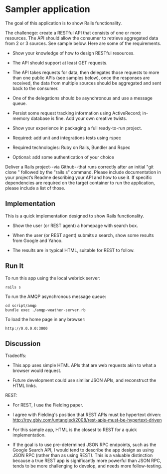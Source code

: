 # Sampler application


The goal of this application is to show Rails functionality.

The challenege: create a RESTful API that consists of one or more resources. The API should allow the consumer to
retrieve aggregated data from 2 or 3 sources. See sample below. Here are some of the requirements.

  * Show your knowledge of how to design RESTful resources.

  * The API should support at least GET requests.

  * The API takes requests for data, then delegates those requests to more than one public APIs
    (see samples below), once the responses are received, the data from multiple sources should be
    aggregated and sent back to the consumer.

  * One of the delegations should be asynchronous and use a message queue.

  * Persist some request tracking information using ActiveRecord; in-memory database is fine.
    Add your own creative twists.

  * Show your experience in packaging a full ready-to-run project.

  * Required: add unit and integrations tests using rspec

  * Required technologies: Ruby on Rails, Bundler and Rspec

  * Optional: add some authentication of your choice

Deliver a Rails project--via Github--that runs correctly after an initial "git clone <url>"
followed by the "rails s" command. Please include documentation in your project’s Readme describing
your API and how to use it. If specific dependencies are required on the target container to run the
application, please include a list of those.


## Implementation


This is a quick implementation designed to show Rails functionality.

  * Show the user (or REST agent) a homepage with search box.

  * When the user (or REST agent) submits a search, show some results from Google and Yahoo.

  * The results are in typical HTML, suitable for REST to follow.


## Run It


To run this app using the local webrick server:

    rails s

To run the AMQP asynchronous message queue:

    cd script/amqp
    bundle exec ./amqp-weather-server.rb

To load the home page in any browser:

    http://0.0.0.0:3000


## Discussion

Tradeoffs:

  * This app uses simple HTML APIs that are web requests akin to what a browser would request.

  * Future development could use similar JSON APIs, and reconstruct the HTML links.


REST:

  * For REST, I use the Fielding paper.

  * I agree with Fielding's position that REST APIs must be hypertext driven:
    http://roy.gbiv.com/untangled/2008/rest-apis-must-be-hypertext-driven

  * For this sample app, HTML is the closest to REST for a quick implementation.

  * If the goal is to use pre-determined JSON RPC endpoints, such as the Google Search API,
    I would tend to describe the app design as using JSON RPC (rather than as using REST).
    This is a valuable distinction because a true REST app is significantly more powerful
    than JSON RPC, tends to be more challenging to develop, and needs more follow-testing.

